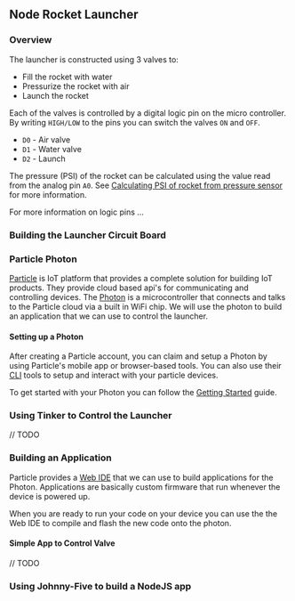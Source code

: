 ## Node Rocket Launcher

### Overview

The launcher is constructed using 3 valves to:

- Fill the rocket with water
- Pressurize the rocket with air
- Launch the rocket

Each of the valves is controlled by a digital logic pin on the micro controller. By writing `HIGH/LOW` to the pins you can switch the valves `ON` and `OFF`.

- `D0` - Air valve
- `D1` - Water valve
- `D2` - Launch

The pressure (PSI) of the rocket can be calculated using the value read from the analog pin `A0`. See [Calculating PSI of rocket from pressure sensor]() for more information.

For more information on logic pins ...

### Building the Launcher Circuit Board


### Particle Photon

[Particle](https://particle.io) is IoT platform that provides a complete solution for building IoT products.  They provide cloud based api's for communicating and controlling devices.  The [Photon](https://www.particle.io/products/hardware/photon-wifi) is a microcontroller that connects and talks to the Particle cloud via a built in WiFi chip.  We will use the photon to build an application that we can use to control the launcher.

#### Setting up a Photon

After creating a Particle account, you can claim and setup a Photon by using Particle's mobile app or browser-based tools.  You can also use their [CLI](https://docs.particle.io/guide/tools-and-features/cli/photon/) tools to setup and interact with your particle devices.

To get started with your Photon you can follow the [Getting Started](https://docs.particle.io/guide/getting-started/start/photon/) guide.

### Using Tinker to Control the Launcher

// TODO

### Building an Application

Particle provides a [Web IDE](https://docs.particle.io/guide/getting-started/build/photon/) that we can use to build applications for the Photon.  Applications are basically custom firmware that run whenever the device is powered up.  

When you are ready to run your code on your device you can use the the Web IDE to compile and flash the new code onto the photon.

#### Simple App to Control Valve

// TODO

### Using Johnny-Five to build a NodeJS app

